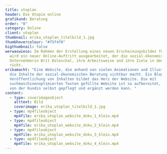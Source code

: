 ```yaml
---
title: utoplan
header: Die Utopie online
grafikund: Beratung
order: "0"
category: Online
client: utoplan
thumbnail: erika_utoplan_titelbild_1.jpg
thumbhovercolour: "#f5f4f0"
bigthumbnail: false
werwaswieso: Im Rahmen der Erstellung eines neuen Erscheinungsbildes für utoplan
  wird ein neuer Online-Auftritt ausgearbeitet, der die sozial-ökonomische
  Unternehmerin Brit Doleschal, ihre Arbeitsweise und ihre Ziele in den Fokus
  rückt.
erikamacht: "Eine Website, die anhand von vielen Animationen und Illustrationen
  die Inhalte der sozial-ökonomischen Beratung sichtbar macht. Ein Blog zur
  Veröffentlichung von Inhalten bildet das Herz der Website. Die mit
  suchmaschinenoptimierten Texten gefüllte Website ist so aufbereitet, dass sie
  von der Kundin selbst gepflegt und ergänzt werden kann. "
content:
  - type: coverimageobject
    alttext: Bild
    coverimage: erika_utoplan_titelbild_1.jpg
  - type: mp4fileobject
    mp4file: erika_utoplan_website_doku_1_klein.mp4
  - type: mp4fileobject
    mp4file: erika_utoplan_website_doku_2_klein.mp4
  - type: mp4fileobject
    mp4file: erika_utoplan_website_doku_3_klein.mp4
  - type: mp4fileobject
    mp4file: erika_utoplan_website_doku_4_klein.mp4
---
```

